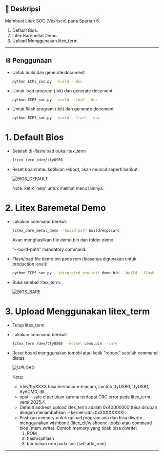 ## 📖 Deskripsi
Membuat Litex SOC (Vexriscv) pada Spartan 6.
1. Default Bios.
2. Litex Baremetal Demo.
3. Upload Menggunakan litex_term.
---

## ⚙️ Penggunaan
- Untuk build dan generate document
    ```bash
    python ECP5_soc.py --build --doc
    ```
- Untuk load program (.bit) dan generate document
    ```bash
    python ECP5_soc.py --build --load --doc
    ```
- Untuk flash program (.bit) dan generate document
    ```bash
    python ECP5_soc.py --build --flash --doc
    ```

# 1. Default Bios
- Setelah di-flash/load buka litex_term
    ```bash
    litex_term /dev/ttyUSB0
    ```
- Reset board atau ketikkan reboot, akan muncul seperti berikut:

    ![BIOS_DEFAULT](bios_default.png)

    Note: ketik 'help' untuk melihat menu lainnya.

# 2. Litex Baremetal Demo
- Lakukan command berikut:
    ```bash
    litex_bare_metal_demo --build-path build/ecp5card
    ```
    Akan menghasilkan file demo.bin dan folder demo.
    
    "--build-path" mandatory command.

- Flash/load file demo.bin pada rom (biasanya digunakan untuk production level):
    ```bash
    python ECP5_soc.py --integrated-rom-init demo.bin --build --flash
    ```
- Buka kembali litex_term.

    ![BIOS_BARE](bios_baremetal.png)    


# 3. Upload Menggunakan litex_term
- Tutup litex_term

- Lakukan command berikut:
    ```bash
    litex_term /dev/ttyUSB0 --kernel demo.bin --safe
    ```
- Reset board menggunakan tomobl atau ketik "reboot" setelah command diatas

    ![UPLOAD](upload.png) 


    Note:
    - /dev/ttyXXXX bisa bermacam-macam, contoh ttyUSB0, ttyUSB1, ttyACM0, dll. 
    - opsi --safe diperlukan karena terdapat CRC error pada litex_term versi 2025.4.
    - Default address upload litex_term adalah 0x40000000 (bisa dirubah dengan menambahkan --kernel-adr=0xXXXXXXXX).
    - Pastikan memory untuk upload program ada dan bisa diwrite menggunakan wishbone (litex_cli/wishbone-tools) atau command bios (mem_write).
    Contoh memory yang tidak bisa diwrite:
        1. ROM
        2. flash/spiflash
        3. tambahan rom pada soc (self.add_rom)
---